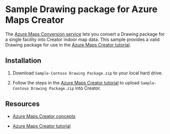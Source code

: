 # Sample Drawing package for Azure Maps Creator

The [Azure Maps Conversion service](https://docs.microsoft.com/rest/api/maps/conversion) lets you convert a Drawing package for a single facility into Creator indoor map data. This sample provides a valid Drawing package for use in the [Azure Maps Creator tutorial](https://docs.microsoft.com/azure/azure-maps/tutorial-creator-indoor-maps).

## Installation

1. Download `Sample-Contoso Drawing Package.zip` to your local hard drive.

2. Follow the steps in the [Azure Maps Creator tutorial](https://docs.microsoft.com/azure/azure-maps/tutorial-creator-indoor-maps) to upload `Sample-Contoso Drawing Package.zip` into Creator.

## Resources

* [Azure Maps Creator concepts](https://docs.microsoft.com/azure/azure-maps/creator-for-indoor-maps)

* [Azure Maps Creator tutorial](https://docs.microsoft.com/azure/azure-maps/tutorial-creator-indoor-maps)
